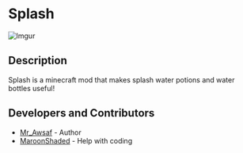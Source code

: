 # Splash
![Imgur](https://i.imgur.com/NxRl8M8.png)

## Description
 Splash is a minecraft mod that makes splash water potions and water bottles useful!

## Developers and Contributors
- [Mr_Awsaf](https://www.curseforge.com/members/mr_awsaf/projects) - Author
- [MaroonShaded](https://www.curseforge.com/members/maroonshaded)  - Help with coding